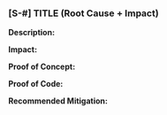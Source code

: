 ### [S-#] TITLE (Root Cause + Impact)

**Description:**

**Impact:**

**Proof of Concept:**

**Proof of Code:**

**Recommended Mitigation:**
